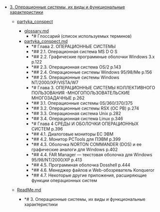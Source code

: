 - <a href = "E:\Node_projects\Node_Way\NBase\_Md\_Index\_TGUniversitet\I_kurs\++Архитектура_компьютеров_и_операционные_системы\3. Операционные системы, их виды и функциональные характеристики\cat.3. Операционные системы, их виды и функциональные характеристики\dir.3. Операционные системы, их виды и функциональные характеристики.md">3. Операционные системы, их виды и функциональные характеристики</a>
    - <a href = "E:\Node_projects\Node_Way\NBase\_Md\_Index\_TGUniversitet\I_kurs\++Архитектура_компьютеров_и_операционные_системы\3. Операционные системы, их виды и функциональные характеристики\partyka_conspect\cat.partyka_conspect\dir.partyka_conspect.md">partyka_conspect</a>
        - <a href = "E:\Node_projects\Node_Way\NBase\_Md\_Index\_TGUniversitet\I_kurs\++Архитектура_компьютеров_и_операционные_системы\3. Операционные системы, их виды и функциональные характеристики\partyka_conspect\glossary.md">glossary.md</a>
            - *# Глоссарий (список используемых терминов)
        - <a href = "E:\Node_projects\Node_Way\NBase\_Md\_Index\_TGUniversitet\I_kurs\++Архитектура_компьютеров_и_операционные_системы\3. Операционные системы, их виды и функциональные характеристики\partyka_conspect\partyka_conspect.md">partyka_conspect.md</a>
            - *# Глава 2. ОПЕРАЦИОННЫЕ СИСТЕМЫ
            - *## 2.1. Операционная система MS D O S
            - *## 2.2. Графические программные оболочки Windows 3.x p.122
            - *## 2.3. Операционная система OS/2 p.143
            - *## 2.4. Операционные системы Windows 95/98/Ме p.156
            - *## 2.5. Операционные системы Windows NT/2000/XP/VISTA/W7
            - *# Глава 3. ОПЕРАЦИОННЫЕ СИСТЕМЫ КОЛЛЕКТИВНОГО ПОЛЬЗОВАНИЯ -МНОГОПОЛЬЗОВАТЕЛЬСКИЕ МНОГОЗАДАЧНЫЕ p.262
            - *## 3.1. Операционные системы 0S/360/370/375
            - *## 3.2. Операционные системы RSX (ОС РВ) p.274
            - *## 3.3. Операционная система Unix p.282
            - *## 3.4. Операционная система Linux p.346
            - *# Глава 4 СРЕДЫ И ОБОЛОЧКИ ОПЕРАЦИОННЫХ СИСТЕМ p.396
            - *## 4.1. Диалоговые мониторы ЕС ЭВМ
            - *## 4.2. Монитор PCTools для ПЭВМ p.399
            - *## 4.3. Оболочка NORTON COMMANDER (DOS) и ее графические аналоги для Windows p.402
            - *## 4.4. FAR Manager — текстовая оболочка для Windows 95/98/NT/2000/XP p.413
            - *## 4.5. Программная оболочка Dosshell p.444
            - *## 4.6. Менеджер файлов и Web-обозреватель  Konqueror
            - *## 4.7. Некоторые другие приложения, расширяющие функции операционных систем
    
    - <a href = "E:\Node_projects\Node_Way\NBase\_Md\_Index\_TGUniversitet\I_kurs\++Архитектура_компьютеров_и_операционные_системы\3. Операционные системы, их виды и функциональные характеристики\ReadMe.md">ReadMe.md</a>
        - *# 3. Операционные системы, их виды и функциональные характеристики

